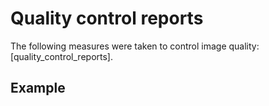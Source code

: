 # Quality control reports

The following measures were taken to control image quality:
[quality_control_reports].

## Example
